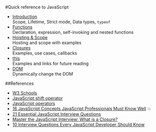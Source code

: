 #Quick reference to JavaScript

* [Introduction](https://github.com/harishvc/quick-references/blob/master/javascript/javascript-intro-part1.md)   
   Scope, Lifetime, Strict mode, Data types, `typeof`     
* [Functions](https://github.com/harishvc/quick-references/blob/master/javascript/javascript-functions-part2.md)  
  Declaration, expression, self-invoking and nested functions
* [Hoisting & Scope](https://github.com/harishvc/quick-references/blob/master/javascript/javascript-functions-part6.md)  
  Hosting and scope with examples  
* [Closures](https://github.com/harishvc/quick-references/blob/master/javascript/javascript-closures-part3.md)  
  Examples, use cases, callbacks
* [this](https://github.com/harishvc/quick-references/blob/master/javascript/javascript-this-part4.md)  
  Examples and links for future reading  
* [DOM](https://github.com/harishvc/quick-references/blob/master/javascript/javascript-dom-manipulate-part5.md)    
  Dynamically change the DOM  
 
##References
* [W3 Schools](http://www.w3schools.com/js/)
* [JavaScript shift operator](http://stackoverflow.com/questions/1822350/what-is-the-javascript-operator-and-how-do-you-use-it)
* [JavaScript operators](http://web.eecs.umich.edu/~bartlett/jsops.html)
* [16 JavaScript Concepts JavaScript Professionals Must Know Well](http://javascriptissexy.com/16-javascript-concepts-you-must-know-well/)  :boom:  
* [21 Essential JavaScript Interview Questions](https://www.codementor.io/javascript/tutorial/21-essential-javascript-tech-interview-practice-questions-answers)  
* [Master the JavaScript Interview: What is a Closure?](https://medium.com/javascript-scene/master-the-javascript-interview-what-is-a-closure-b2f0d2152b36#.kors07ukf)  
* [10 Interview Questions Every JavaScript Developer Should Know](https://medium.com/javascript-scene/10-interview-questions-every-javascript-developer-should-know-6fa6bdf5ad95#.xp1rku6cz)  

